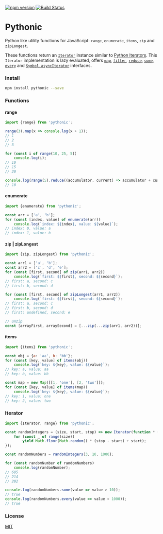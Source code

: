 [![npm version](https://badge.fury.io/js/pythonic.svg)](https://www.npmjs.com/package/pythonic)
[![Build Status](https://api.travis-ci.org/assister-ai/pythonic.svg?branch=master)](https://travis-ci.org/assister-ai/pythonic)

# Pythonic

Python like utility functions for JavaScript: `range`, `enumerate`, `items`, `zip` and `zipLongest`.

These functions return an [`Iterator`](https://github.com/assister-ai/pythonic/blob/master/index.js#L1)
instance similar to [Python Iterators](https://wiki.python.org/moin/Iterator).
This `Iterator` implementation is lazy evaluated,
offers [`map`](https://developer.mozilla.org/en-US/docs/Web/JavaScript/Reference/Global_Objects/Array/map),
[`filter`](https://developer.mozilla.org/en-US/docs/Web/JavaScript/Reference/Global_Objects/Array/filter),
[`reduce`](https://developer.mozilla.org/en-US/docs/Web/JavaScript/Reference/Global_Objects/Array/reduce),
[`some`](https://developer.mozilla.org/en-US/docs/Web/JavaScript/Reference/Global_Objects/Array/some),
[`every`](https://developer.mozilla.org/en-US/docs/Web/JavaScript/Reference/Global_Objects/Array/every)
and [`Symbol.asyncIterator`](https://developer.mozilla.org/en-US/docs/Web/JavaScript/Reference/Global_Objects/Symbol/asyncIterator)
interfaces.

### Install
```bash
npm install pythonic --save
```

### Functions

#### range

```javascript
import {range} from 'pythonic';

range(3).map(x => console.log(x + 1));
// 1
// 2
// 3

for (const i of range(10, 25, 5))
    console.log(i);
// 10
// 15
// 20

console.log(range(5).reduce((accumulator, current) => accumulator + current));
// 10
```

#### enumerate

```javascript
import {enumerate} from 'pythonic';

const arr = ['a', 'b'];
for (const [index, value] of enumerate(arr))
    console.log(`index: ${index}, value: ${value}`);
// index: 0, value: a
// index: 1, value: b
```

#### zip | zipLongest

```javascript
import {zip, zipLongest} from 'pythonic';

const arr1 = ['a', 'b'];
const arr2 = ['c', 'd', 'e'];
for (const [first, second] of zip(arr1, arr2))
    console.log(`first: ${first}, second: ${second}`);
// first: a, second: c
// first: b, second: d

for (const [first, second] of zipLongest(arr1, arr2))
    console.log(`first: ${first}, second: ${second}`);
// first: a, second: c
// first: b, second: d
// first: undefined, second: e

// unzip
const [arrayFirst, arraySecond] = [...zip(...zip(arr1, arr2))];
```

#### items

```javascript
import {items} from 'pythonic';

const obj = {a: 'aa', b: 'bb'};
for (const [key, value] of items(obj))
    console.log(`key: ${key}, value: ${value}`);
// key: a, value: aa
// key: b, value: bb

const map = new Map([[1, 'one'], [2, 'two']]);
for (const [key, value] of items(map))
    console.log(`key: ${key}, value: ${value}`);
// key: 1, value: one
// key: 2, value: two
```

### Iterator
```javascript
import {Iterator, range} from 'pythonic';

const randomIntegers = (size, start, stop) => new Iterator(function * () {
    for (const _ of range(size))
        yield Math.floor(Math.random() * (stop - start) + start);
});

const randomNumbers = randomIntegers(3, 10, 1000);

for (const randomNumber of randomNumbers)
    console.log(randomNumber);
// 685
// 214
// 202

console.log(randomNumbers.some(value => value > 10));
// true
console.log(randomNumbers.every(value => value < 1000));
// true
```

### License

[MIT](https://github.com/assister-ai/pythonic/blob/master/LICENSE)
